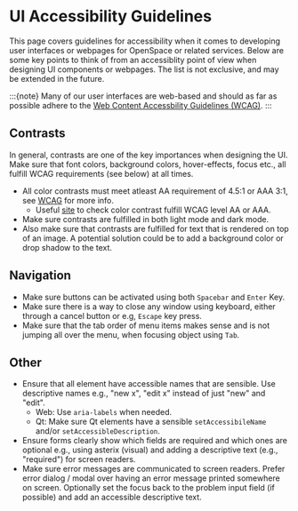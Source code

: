 # UI Accessibility Guidelines

This page covers guidelines for accessibility when it comes to developing user interfaces or webpages for OpenSpace or related services. Below are some key points to think of from an accessiblity point of view when designing UI components or webpages. The list is not exclusive, and may be extended in the future.

:::{note}
Many of our user interfaces are web-based and should as far as possible adhere to the [Web Content Accessbility Guidelines (WCAG)](https://www.w3.org/TR/WCAG21/).
:::


## Contrasts
In general, contrasts are one of the key importances when designing the UI. Make sure that font colors, background colors, hover-effects, focus etc., all fulfill WCAG requirements (see below) at all times.

  - All color contrasts must meet atleast AA requirement of 4.5:1 or AAA 3:1, see [WCAG](https://www.w3.org/TR/UNDERSTANDING-WCAG20/visual-audio-contrast-contrast.html) for more info.
    - Useful [site](https://contrast-grid.eightshapes.com/) to check color contrast fulfill WCAG level AA or AAA.
  - Make sure contrasts are fulfilled in both light mode and dark mode.
  - Also make sure that contrasts are fulfilled for text that is rendered on top of an image. A potential solution could be to add a background color or drop shadow to the text.

## Navigation
  - Make sure buttons can be activated using both `Spacebar` and `Enter` Key.
  - Make sure there is a way to close any window using keyboard, either through a cancel button or e.g, `Escape` key press.
  - Make sure that the tab order of menu items makes sense and is not jumping all over the menu, when focusing object using `Tab`.

## Other
  - Ensure that all element have accessible names that are sensible. Use descriptive names e.g., "new x", "edit x" instead of just "new" and "edit".
    - Web: Use `aria-labels` when needed.
    - Qt: Make sure Qt elements have a sensible `setAccessibileName` and/or `setAccessibleDescription`.
  - Ensure forms clearly show which fields are required and which ones are optional e.g., using asterix (visual) and adding a descriptive text (e.g., "required") for screen readers.
  - Make sure error messages are communicated to screen readers. Prefer error dialog / modal over having an error message printed somewhere on screen. Optionally set the focus back to the problem input field (if possible) and add an accessible descriptive text.
